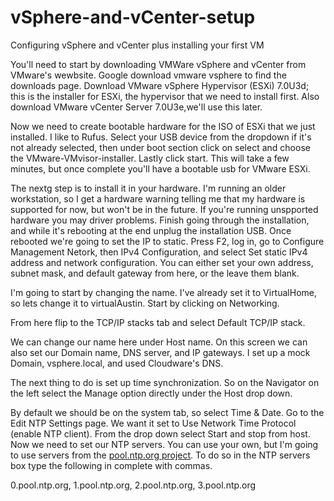 # vSphere-and-vCenter-setup
Configuring vSphere and vCenter plus installing your first VM

You'll need to start by downloading VMWare vSphere and vCenter from VMware's wewbsite. Google download vmware vsphere to find the downloads page. Download VMware vSphere Hypervisor (ESXi) 7.0U3d; this is the installer for ESXi, the hypervisor that we need to install first. Also download VMware vCenter Server 7.0U3e,we'll use this later.

Now we need to create bootable hardware for the ISO of ESXi that we just installed. I like to Rufus. Select your USB device from the dropdown if it's not already selected, then under boot section click on select and choose the VMware-VMvisor-installer. Lastly click start. This will take a few minutes, but once complete you'll have a bootable usb for VMware ESXi.

The nextg step is to install it in your hardware. I'm running an older workstation, so I get a hardware warning telling me that my hardware is supported for now, but won't be in the future. If you're running unspported hardware you may driver problems. Finish going through the installation, and while it's rebooting at the end unplug the installation USB. Once rebooted we're going to set the IP to static. Press F2, log in, go to Configure Management Netork, then IPv4 Configuration, and select Set static IPv4 address and network configuration. You can either set your own address, subnet mask, and default gateway from here, or the leave them blank.

I'm going to start by changing the name. I've already set it to VirtualHome, so lets change it to virtualAustin. Start by clicking on Networking.

From here flip to the TCP/IP stacks tab and select Default TCP/IP stack.

We can change our name here under Host name. On this screen we can also set our Domain name, DNS server, and IP gateways. I set up a mock Domain, vsphere.local, and used Cloudware's DNS.

The next thing to do is set up time synchronization. So on the Navigator on the left select the Manage option directly under the Host drop down.

<!---I love you <3 wifey--->

By default we should be on the system tab, so select Time & Date. Go to the Edit NTP Settings page. We want it set to Use Network Time Protocol (enable NTP client). From the drop down select Start and stop from host. Now we need to set our NTP servers. You can use your own, but I'm going to use servers from the [pool.ntp.org project](https://www.ntppool.org/en/). To do so in the NTP servers box type the following in complete with commas.

0.pool.ntp.org, 1.pool.ntp.org, 2.pool.ntp.org, 3.pool.ntp.org  
